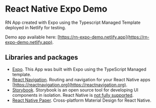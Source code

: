 # React Native Expo Demo

RN App created with Expo using the Typescript Managed Template deployed in Netlify for testing.

Demo app available here: [https://rn-expo-demo.netlify.app](https://rn-expo-demo.netlify.app).

## Libraries and packages

* [Expo](https://expo.io/). This App was built with Expo using the TypeScript Managed template.
* [React Navigation](https://github.com/react-navigation/react-navigation). Routing and navigation for your React Native apps [https://reactnavigation.org](https://reactnavigation.org).
* [Storybook](https://storybook.js.org/). Storybook is an open source tool for developing UI components in isolation. React Native is [not fully supported](https://github.com/storybookjs/react-native).
* [React Native Paper](https://github.com/callstack/react-native-paper). Cross-platform Material Design for React Native.
